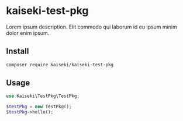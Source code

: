 # kaiseki-test-pkg

Lorem ipsum description. Elit commodo qui laborum id eu ipsum minim dolor enim ipsum.

## Install

```bash
composer require kaiseki/kaiseki-test-pkg
```

## Usage

```php
use Kaiseki\TestPkg\TestPkg;

$testPkg = new TestPkg();
$testPkg->hello();
```
